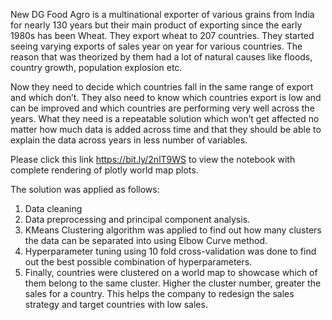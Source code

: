 New DG Food Agro is a multinational exporter of various grains from India for nearly 130 years but their main product of exporting since the early 1980s has been Wheat. They export wheat to 207 countries. They started seeing varying exports of sales year on year for various countries. The reason that was theorized by them had a lot of natural causes like floods, country growth, population explosion etc.

Now they need to decide which countries fall in the same range of export and which don’t. They also need to know which countries export is low and can be improved and which countries are performing very well across the years. What they need is a repeatable solution which won’t get affected no matter how much data is added across time and that they should be able to explain the data across years in less number of variables.

Please click this link https://bit.ly/2nlT9WS to view the notebook with complete rendering of plotly world map plots.

The solution was applied as follows:
1. Data cleaning
2. Data preprocessing and principal component analysis.
3. KMeans Clustering algorithm was applied to find out how many clusters the data can be separated into  using Elbow Curve method.
4. Hyperparameter tuning using 10 fold cross-validation was done to find out the best possible combination of hyperparameters.
5. Finally, countries were clustered on a world map to showcase which of them belong to the same cluster. Higher the cluster number, greater the sales for a country. This helps the company to redesign the sales strategy and target countries with low sales.
